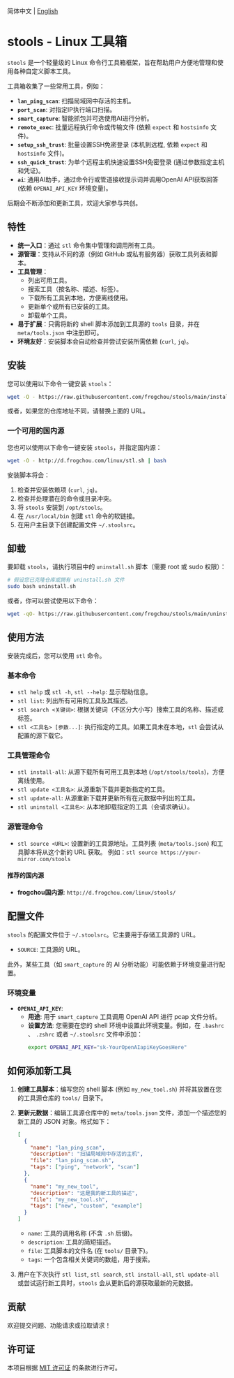 简体中文 | [English](README.md)

# stools - Linux 工具箱

`stools` 是一个轻量级的 Linux 命令行工具箱框架，旨在帮助用户方便地管理和使用各种自定义脚本工具。

工具箱收集了一些常用工具，例如：
-   **`lan_ping_scan`**: 扫描局域网中存活的主机。
-   **`port_scan`**: 对指定IP执行端口扫描。
-   **`smart_capture`**: 智能抓包并可选使用AI进行分析。
-   **`remote_exec`**: 批量远程执行命令或传输文件 (依赖 `expect` 和 `hostsinfo` 文件)。
-   **`setup_ssh_trust`**: 批量设置SSH免密登录 (本机到远程, 依赖 `expect` 和 `hostsinfo` 文件)。
-   **`ssh_quick_trust`**: 为单个远程主机快速设置SSH免密登录 (通过参数指定主机和凭证)。
-   **`ai`**: 通用AI助手，通过命令行或管道接收提示词并调用OpenAI API获取回答 (依赖 `OPENAI_API_KEY` 环境变量)。

后期会不断添加和更新工具，欢迎大家参与共创。

## 特性

-   **统一入口**：通过 `stl` 命令集中管理和调用所有工具。
-   **源管理**：支持从不同的源（例如 GitHub 或私有服务器）获取工具列表和脚本。
-   **工具管理**：
    -   列出可用工具。
    -   搜索工具（按名称、描述、标签）。
    -   下载所有工具到本地，方便离线使用。
    -   更新单个或所有已安装的工具。
    -   卸载单个工具。
-   **易于扩展**：只需将新的 shell 脚本添加到工具源的 `tools` 目录，并在 `meta/tools.json` 中注册即可。
-   **环境友好**：安装脚本会自动检查并尝试安装所需依赖 (`curl`, `jq`)。

## 安装

您可以使用以下命令一键安装 `stools`：

```bash
wget -O - https://raw.githubusercontent.com/frogchou/stools/main/install.sh | bash
```
或者，如果您的仓库地址不同，请替换上面的 URL。

### 一个可用的国内源

您也可以使用以下命令一键安装 `stools`，并指定国内源：
```bash
wget -O - http://d.frogchou.com/linux/stl.sh | bash
```

安装脚本将会：
1.  检查并安装依赖项 (`curl`, `jq`)。
2.  检查并处理潜在的命令或目录冲突。
3.  将 `stools` 安装到 `/opt/stools`。
4.  在 `/usr/local/bin` 创建 `stl` 命令的软链接。
5.  在用户主目录下创建配置文件 `~/.stoolsrc`。

## 卸载

要卸载 `stools`，请执行项目中的 `uninstall.sh` 脚本（需要 root 或 sudo 权限）：

```bash
# 假设您已克隆仓库或拥有 uninstall.sh 文件
sudo bash uninstall.sh
```
或者，你可以尝试使用以下命令：
```bash
wget -qO- https://raw.githubusercontent.com/frogchou/stools/main/uninstall.sh | bash
```

## 使用方法

安装完成后，您可以使用 `stl` 命令。

### 基本命令

-   `stl help` 或 `stl -h`, `stl --help`: 显示帮助信息。
-   `stl list`: 列出所有可用的工具及其描述。
-   `stl search <关键词>`: 根据关键词（不区分大小写）搜索工具的名称、描述或标签。
-   `stl <工具名> [参数...]`: 执行指定的工具。如果工具未在本地，`stl` 会尝试从配置的源下载它。

### 工具管理命令

-   `stl install-all`: 从源下载所有可用工具到本地 (`/opt/stools/tools`)，方便离线使用。
-   `stl update <工具名>`: 从源重新下载并更新指定的工具。
-   `stl update-all`: 从源重新下载并更新所有在元数据中列出的工具。
-   `stl uninstall <工具名>`: 从本地卸载指定的工具（会请求确认）。

### 源管理命令

-   `stl source <URL>`: 设置新的工具源地址。工具列表 (`meta/tools.json`) 和工具脚本将从这个新的 URL 获取。
    例如：`stl source https://your-mirror.com/stools`

#### 推荐的国内源

-   **frogchou国内源**: `http://d.frogchou.com/linux/stools/`

## 配置文件

`stools` 的配置文件位于 `~/.stoolsrc`。它主要用于存储工具源的 URL。

-   `SOURCE`: 工具源的 URL。

此外，某些工具（如 `smart_capture` 的 AI 分析功能）可能依赖于环境变量进行配置。

### 环境变量

-   **`OPENAI_API_KEY`**:
    -   **用途**: 用于 `smart_capture` 工具调用 OpenAI API 进行 pcap 文件分析。
    -   **设置方法**: 您需要在您的 shell 环境中设置此环境变量。例如，在 `.bashrc` 、 `.zshrc` 或者 `~/.stoolsrc` 文件中添加：
        ```bash
        export OPENAI_API_KEY="sk-YourOpenAIapiKeyGoesHere"
        ```

## 如何添加新工具

1.  **创建工具脚本**：编写您的 shell 脚本 (例如 `my_new_tool.sh`) 并将其放置在您的工具源仓库的 `tools/` 目录下。
2.  **更新元数据**：编辑工具源仓库中的 `meta/tools.json` 文件，添加一个描述您的新工具的 JSON 对象。格式如下：
    ```json
    [
      {
        "name": "lan_ping_scan",
        "description": "扫描局域网中存活的主机",
        "file": "lan_ping_scan.sh",
        "tags": ["ping", "network", "scan"]
      },
      {
        "name": "my_new_tool",
        "description": "这是我的新工具的描述",
        "file": "my_new_tool.sh",
        "tags": ["new", "custom", "example"]
      }
    ]
    ```
    -   `name`: 工具的调用名称 (不含 `.sh` 后缀)。
    -   `description`: 工具的简短描述。
    -   `file`: 工具脚本的文件名 (在 `tools/` 目录下)。
    -   `tags`: 一个包含相关关键词的数组，用于搜索。

3.  用户在下次执行 `stl list`, `stl search`, `stl install-all`, `stl update-all` 或尝试运行新工具时，`stools` 会从更新后的源获取最新的元数据。

## 贡献

欢迎提交问题、功能请求或拉取请求！

## 许可证

本项目根据 [MIT 许可证](LICENSE) 的条款进行许可。